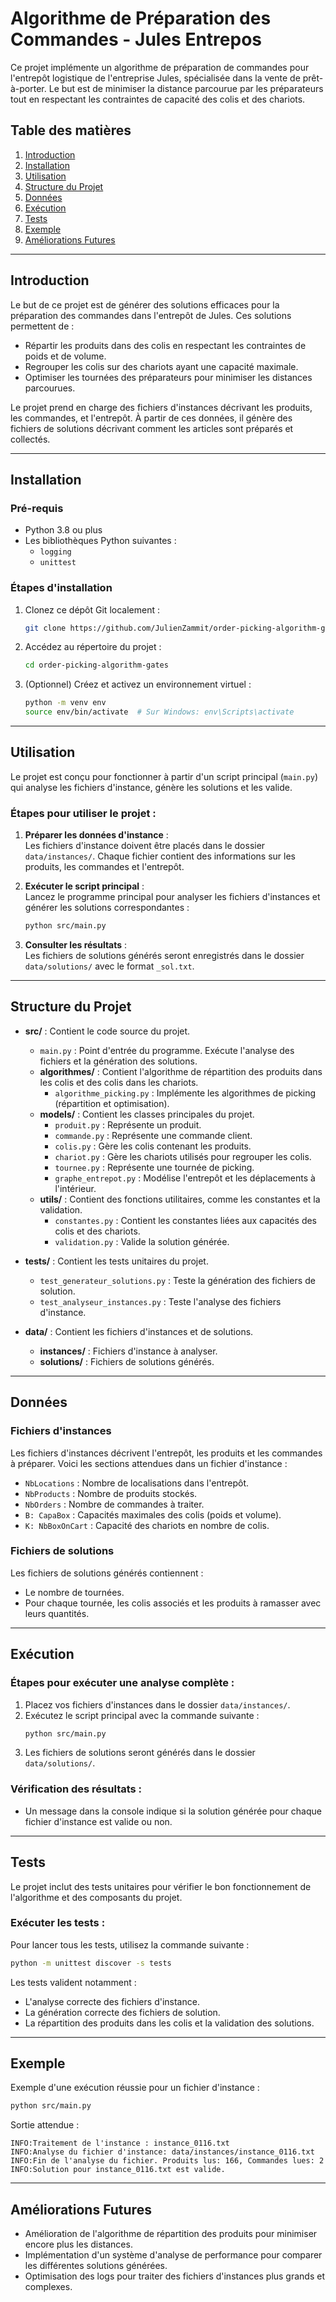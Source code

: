 # **Algorithme de Préparation des Commandes - Jules Entrepos**

Ce projet implémente un algorithme de préparation de commandes pour l'entrepôt logistique de l'entreprise Jules, spécialisée dans la vente de prêt-à-porter. Le but est de minimiser la distance parcourue par les préparateurs tout en respectant les contraintes de capacité des colis et des chariots.

## **Table des matières**
1. [Introduction](#introduction)
2. [Installation](#installation)
3. [Utilisation](#utilisation)
4. [Structure du Projet](#structure-du-projet)
5. [Données](#données)
6. [Exécution](#exécution)
7. [Tests](#tests)
8. [Exemple](#exemple)
9. [Améliorations Futures](#améliorations-futures)

---

## **Introduction**

Le but de ce projet est de générer des solutions efficaces pour la préparation des commandes dans l'entrepôt de Jules. Ces solutions permettent de :
- Répartir les produits dans des colis en respectant les contraintes de poids et de volume.
- Regrouper les colis sur des chariots ayant une capacité maximale.
- Optimiser les tournées des préparateurs pour minimiser les distances parcourues.

Le projet prend en charge des fichiers d'instances décrivant les produits, les commandes, et l'entrepôt. À partir de ces données, il génère des fichiers de solutions décrivant comment les articles sont préparés et collectés.

---

## **Installation**

### **Pré-requis**
- Python 3.8 ou plus
- Les bibliothèques Python suivantes :
  - `logging`
  - `unittest`

### **Étapes d'installation**

1. Clonez ce dépôt Git localement :
   ```bash
   git clone https://github.com/JulienZammit/order-picking-algorithm-gates
   ```

2. Accédez au répertoire du projet :
   ```bash
   cd order-picking-algorithm-gates
   ```

3. (Optionnel) Créez et activez un environnement virtuel :
   ```bash
   python -m venv env
   source env/bin/activate  # Sur Windows: env\Scripts\activate
   ```

---

## **Utilisation**

Le projet est conçu pour fonctionner à partir d'un script principal (`main.py`) qui analyse les fichiers d'instance, génère les solutions et les valide.

### **Étapes pour utiliser le projet :**

1. **Préparer les données d'instance** :  
   Les fichiers d'instance doivent être placés dans le dossier `data/instances/`. Chaque fichier contient des informations sur les produits, les commandes et l'entrepôt.

2. **Exécuter le script principal** :  
   Lancez le programme principal pour analyser les fichiers d'instances et générer les solutions correspondantes :
   ```bash
   python src/main.py
   ```

3. **Consulter les résultats** :  
   Les fichiers de solutions générés seront enregistrés dans le dossier `data/solutions/` avec le format `_sol.txt`.

---

## **Structure du Projet**

- **src/** : Contient le code source du projet.
  - `main.py` : Point d'entrée du programme. Exécute l'analyse des fichiers et la génération des solutions.
  - **algorithmes/** : Contient l'algorithme de répartition des produits dans les colis et des colis dans les chariots.
    - `algorithme_picking.py` : Implémente les algorithmes de picking (répartition et optimisation).
  - **models/** : Contient les classes principales du projet.
    - `produit.py` : Représente un produit.
    - `commande.py` : Représente une commande client.
    - `colis.py` : Gère les colis contenant les produits.
    - `chariot.py` : Gère les chariots utilisés pour regrouper les colis.
    - `tournee.py` : Représente une tournée de picking.
    - `graphe_entrepot.py` : Modélise l'entrepôt et les déplacements à l'intérieur.
  - **utils/** : Contient des fonctions utilitaires, comme les constantes et la validation.
    - `constantes.py` : Contient les constantes liées aux capacités des colis et des chariots.
    - `validation.py` : Valide la solution générée.

- **tests/** : Contient les tests unitaires du projet.
  - `test_generateur_solutions.py` : Teste la génération des fichiers de solution.
  - `test_analyseur_instances.py` : Teste l'analyse des fichiers d'instance.

- **data/** : Contient les fichiers d'instances et de solutions.
  - **instances/** : Fichiers d'instance à analyser.
  - **solutions/** : Fichiers de solutions générés.

---

## **Données**

### **Fichiers d'instances**

Les fichiers d'instances décrivent l'entrepôt, les produits et les commandes à préparer. Voici les sections attendues dans un fichier d'instance :
- `NbLocations` : Nombre de localisations dans l'entrepôt.
- `NbProducts` : Nombre de produits stockés.
- `NbOrders` : Nombre de commandes à traiter.
- `B: CapaBox` : Capacités maximales des colis (poids et volume).
- `K: NbBoxOnCart` : Capacité des chariots en nombre de colis.

### **Fichiers de solutions**

Les fichiers de solutions générés contiennent :
- Le nombre de tournées.
- Pour chaque tournée, les colis associés et les produits à ramasser avec leurs quantités.

---

## **Exécution**

### **Étapes pour exécuter une analyse complète :**

1. Placez vos fichiers d'instances dans le dossier `data/instances/`.
2. Exécutez le script principal avec la commande suivante :
   ```bash
   python src/main.py
   ```
3. Les fichiers de solutions seront générés dans le dossier `data/solutions/`.

### **Vérification des résultats :**
- Un message dans la console indique si la solution générée pour chaque fichier d'instance est valide ou non.

---

## **Tests**

Le projet inclut des tests unitaires pour vérifier le bon fonctionnement de l'algorithme et des composants du projet.

### **Exécuter les tests :**

Pour lancer tous les tests, utilisez la commande suivante :
```bash
python -m unittest discover -s tests
```

Les tests valident notamment :
- L'analyse correcte des fichiers d'instance.
- La génération correcte des fichiers de solution.
- La répartition des produits dans les colis et la validation des solutions.

---

## **Exemple**

Exemple d'une exécution réussie pour un fichier d'instance :

```bash
python src/main.py
```

Sortie attendue :
```
INFO:Traitement de l'instance : instance_0116.txt
INFO:Analyse du fichier d'instance: data/instances/instance_0116.txt
INFO:Fin de l'analyse du fichier. Produits lus: 166, Commandes lues: 2
INFO:Solution pour instance_0116.txt est valide.
```

---

## **Améliorations Futures**

- Amélioration de l'algorithme de répartition des produits pour minimiser encore plus les distances.
- Implémentation d'un système d'analyse de performance pour comparer les différentes solutions générées.
- Optimisation des logs pour traiter des fichiers d'instances plus grands et complexes.

